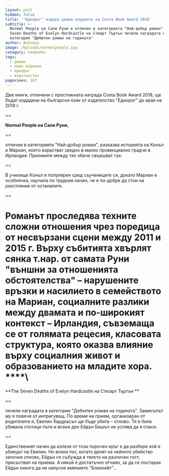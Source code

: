 ```yaml
---
layout: post
hidden: false
title: '"Еднорог" издава двама лауреати на Costa Book Award 2018'
subtitle: >-
  Normal People на Сали Руни е отличен в категорията "Най-добър роман", а The
  Seven Deaths of Evelyn Hardcastle на Стюарт Търтън печели наградата в
  категория "Дебютен роман на годината"
author: Antonia
image: /Uploads/normalpeople.jpg
category: newbooks
tags:
  - роман
  - ново издание
  - еднорог
  - издателство
pageviews: 167
---
```

Две книги, отличени с престижната награда Costa Book Award 2018, ще бъдат издадени на български език от издателство "Еднорог" до края на 2019 г.

\==

**Normal People на Сали Руни**, 

\==

отличен в категорията "Най-добър роман", разказва историята на Конъл и Мариан, които израстват заедно в малко провинциално градче в Ирландия. Приликите между тях обаче свършват тук. 

\==

В училище Конъл е популярен сред съучениците си, докато Мариан е особнячка, научила по трудния начин, че е по-добре да стои на разстояние от останалите. 

\==

Романът проследява техните сложни отношения чрез поредица от несвързани сцени между 2011 и 2015 г. Върху събитията хвърлят сянка т.нар. от самата Руни "външни за отношенията обстоятелства" – нарушените връзки и насилието в семейството на Мариан, социалните разлики между двамата и по-широкият контекст – Ирландия, съвземаща се от голямата рецесия, класовата структура, която оказва влияние върху социалния живот и образованието на младите хора.\
****\
==

**The Seven Deaths of Evelyn Hardcastle на Стюарт Търтън **

\==

печели наградата в категория "Дебютен роман на годината". Замисълът му е повече от интригуващ. По време на прием, организиран от родителите ѝ, Евелин Хардкасъл ще бъде убита – отново. Тя е била убивана стотици пъти и всеки ден Ейдън Бишъп не успява да я спаси. 

\==

Единственият начин да излезе от този порочен кръг е да разбере кой е убиецът на Евелин. Но всеки път, когато денят на нейното убийство започне отново, Ейдън се събужда в тялото на различен гост, присъствал на приема. А някой е достатъчно отчаян, за да се постарае Ейдън никога да не напусне имението "Блекхийт"...
